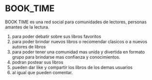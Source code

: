 # BOOK_TIME
BOOK TIME es una red social para comunidades de lectores, personas amantes de la lectura.
1. para poder debatir sobre sus libros favoritos
2. para poder brindar nuevos libros o recomendar clasicos o a nuevos autores de libros
3. para poder tener una comunidad mas unida y divertida en formato grupo para brindarse mas confianza y conocimientos.
4. podran postear sus libros
5. pueden dar like y compartir los libros de los demas usuarios
6. al igual que pueden comentar.

